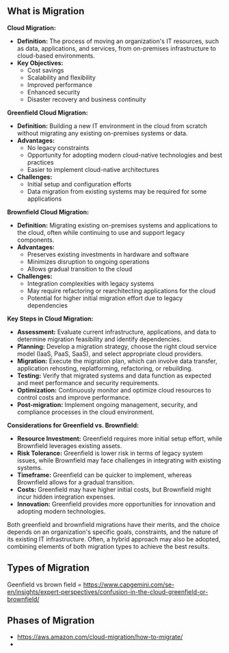 ## What is Migration
**Cloud Migration:**
- **Definition:** The process of moving an organization's IT resources, such as data, applications, and services, from on-premises infrastructure to cloud-based environments.
- **Key Objectives:** 
  - Cost savings
  - Scalability and flexibility
  - Improved performance
  - Enhanced security
  - Disaster recovery and business continuity

**Greenfield Cloud Migration:**
- **Definition:** Building a new IT environment in the cloud from scratch without migrating any existing on-premises systems or data.
- **Advantages:**
  - No legacy constraints
  - Opportunity for adopting modern cloud-native technologies and best practices
  - Easier to implement cloud-native architectures
- **Challenges:**
  - Initial setup and configuration efforts
  - Data migration from existing systems may be required for some applications

**Brownfield Cloud Migration:**
- **Definition:** Migrating existing on-premises systems and applications to the cloud, often while continuing to use and support legacy components.
- **Advantages:**
  - Preserves existing investments in hardware and software
  - Minimizes disruption to ongoing operations
  - Allows gradual transition to the cloud
- **Challenges:**
  - Integration complexities with legacy systems
  - May require refactoring or rearchitecting applications for the cloud
  - Potential for higher initial migration effort due to legacy dependencies

**Key Steps in Cloud Migration:**
- **Assessment:** Evaluate current infrastructure, applications, and data to determine migration feasibility and identify dependencies.
- **Planning:** Develop a migration strategy, choose the right cloud service model (IaaS, PaaS, SaaS), and select appropriate cloud providers.
- **Migration:** Execute the migration plan, which can involve data transfer, application rehosting, replatforming, refactoring, or rebuilding.
- **Testing:** Verify that migrated systems and data function as expected and meet performance and security requirements.
- **Optimization:** Continuously monitor and optimize cloud resources to control costs and improve performance.
- **Post-migration:** Implement ongoing management, security, and compliance processes in the cloud environment.

**Considerations for Greenfield vs. Brownfield:**
- **Resource Investment:** Greenfield requires more initial setup effort, while Brownfield leverages existing assets.
- **Risk Tolerance:** Greenfield is lower risk in terms of legacy system issues, while Brownfield may face challenges in integrating with existing systems.
- **Timeframe:** Greenfield can be quicker to implement, whereas Brownfield allows for a gradual transition.
- **Costs:** Greenfield may have higher initial costs, but Brownfield might incur hidden integration expenses.
- **Innovation:** Greenfield provides more opportunities for innovation and adopting modern technologies.

Both greenfield and brownfield migrations have their merits, and the choice depends on an organization's specific goals, constraints, and the nature of its existing IT infrastructure. Often, a hybrid approach may also be adopted, combining elements of both migration types to achieve the best results.
## Types of Migration
Geenfield vs brown field = https://www.capgemini.com/se-en/insights/expert-perspectives/confusion-in-the-cloud-greenfield-or-brownfield/
## Phases of Migration
- https://aws.amazon.com/cloud-migration/how-to-migrate/
- 
